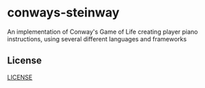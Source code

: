 # conways-steinway
An implementation of Conway's Game of Life creating player piano instructions, using several different languages and frameworks

## License
[LICENSE](../LICENSE) 
